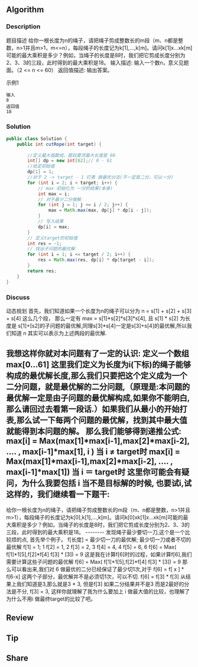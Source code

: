 ## Algorithm

### Description

题目描述
给你一根长度为n的绳子，请把绳子剪成整数长的m段（m、n都是整数，n>1并且m>1，m<=n），每段绳子的长度记为k[1],...,k[m]。请问k[1]x...xk[m]可能的最大乘积是多少？例如，当绳子的长度是8时，我们把它剪成长度分别为2、3、3的三段，此时得到的最大乘积是18。
输入描述:
输入一个数n，意义见题面。（2 <= n <= 60）
返回值描述:
输出答案。

示例1

```
输入
8
返回值
18
```

### Solution

```java 
public class Solution {
    public int cutRope(int target) {
         
        //定义最大值数组，题目要求最大长度是 60
        int[] dp = new int[62];// 0 - 61
        //给定初始值
        dp[1] = 1;
        //对于 2 -> target - 1 打表 做最优分法(不一定是二分，可以一分)
        for (int i = 2; i < target; i++) {
            // max 初始化为 一分的结果(本身)
            int max = i;
            // 对于最少二分做解
            for (int j = 1; j <= i / 2; j++) {
                max = Math.max(max, dp[j] * dp[i - j]);
            }
            // 写入结果
            dp[i] = max;
        }
        // 定义target的初始值
        int res = -1;
        // 找出子问题的最优解
        for (int i = 1; i <= target / 2; i++) {
            res = Math.max(res, dp[i] * dp[target - i]);
        }
        return res;
    }
}

```

### Discuss

动态规划
首先，我们知道如果一个长度为n的绳子可以分为 n = s[1] + s[2] + s[3] + s[4] 这么几个段，
那么一定有 max = s[1]*s[2]*s[3]*s[4], 且 s[1] * s[2] 为长度是 s[1]+[s2]的子问题的最优解,同理s[3]*s[4]一定是s[3]+s[4]的最优解,所以我们知道 n 其实可以表示为上述两段的最优解.

我想这样你就对本问题有了一定的认识:
定义一个数组 max[0...61] 这里我们定义为长度为i(下标)的绳子能够构成的最优解长度,那么我们只要把这个定义成为一个二分问题，就是最优解的二分问题,（原理是:本问题的最优解一定是由子问题的最优解构成,如果你不能明白,那么请回过去看第一段话.）如果我们从最小的开始打表,那么试一下每两个问题的最优解，找到其中最大值就能得到本问题的解。
那么我们能够得到递推公式:
max[i] = Max(max[1]*max[i-1],max[2]*max[i-2], .... , max[i-1]*max[1], i )  当 i ≠ target时
max[i] = Max(max[1]*max[i-1],max[2]*max[i-2], .... , max[i-1]*max[1])     当 i ＝ target时
这里你可能会有疑问，为什么我要包括 i 当不是目标解的时候, 也要试i,试这样的，我们继续看一下题干:
---------
给你一根长度为n的绳子，请把绳子剪成整数长的m段（m、n都是整数，n>1并且m>1），每段绳子的长度记为k[0],k[1],...,k[m]。请问k[0]xk[1]x...xk[m]可能的最大乘积是多少？例如，当绳子的长度是8时，我们把它剪成长度分别为2、3、3的三段，此时得到的最大乘积是18。
-------- 发现绳子最少要切一刀,这个是一个比较烦的点, 首先举个例子。
f[长度] = 最少切一刀的最优解; 最少切一刀或者不切的最优解
f[1] = 1; 1 f[2] = 1, 2 f[3] = 2, 3 f[4] = 4, 4 f[5] = 6, 6 f[6] = Max( f[1]*1[5],f[2]*f[4] f[3] * [3]) = 9
这是我在计算f[6]时的过程，如果计算f[6],我们需要计算这些子问题的最优解
f[6] = Max( f[1]*1[5],f[2]*f[4] f[3] * [3]) = 9
那么可以看出来,我们对 6 做最优的二分已经保证了最少切1次,对于
f[6] = f[ x ] * f[6-x] 这两个子部分，最优解并不是必须切1次，可以不切.
f[6] = f[3] * f[3] 从结果上我们知道是3,那么就是3 * 3, 但是f[3] 如果二分结果并不是3 而是2最好的分法是不分, f[3] = 3, 这样你就理解了我为什么要加上 i 做最大值的比较，也理解了为什么不用i 做最终target的比较了吧。

## Review



## Tip


## Share
